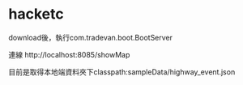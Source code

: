 # hacketc

download後，執行com.tradevan.boot.BootServer

連線 http://localhost:8085/showMap

目前是取得本地端資料夾下classpath:sampleData/highway_event.json
